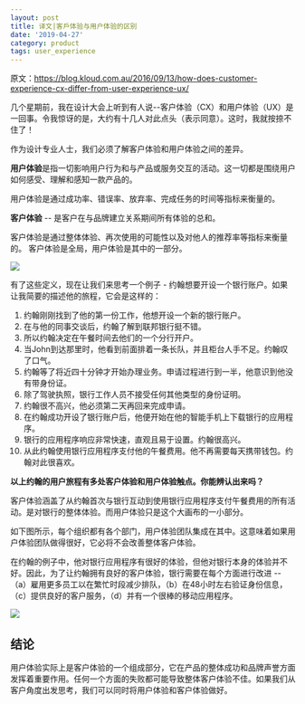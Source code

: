 ```yaml
---
layout: post
title: 译文|客戶体验与用户体验的区别
date: '2019-04-27'
category: product
tags: user_experience
---
```


原文：https://blog.kloud.com.au/2016/09/13/how-does-customer-experience-cx-differ-from-user-experience-ux/

几个星期前，我在设计大会上听到有人说--客户体验（CX）和用户体验（UX）是一回事。令我惊讶的是，大约有十几人对此点头（表示同意）。这时，我就按捺不住了！

作为设计专业人士，我们必须了解客户体验和用户体验之间的差异。

**用户体验**是指一切影响用户行为和与产品或服务交互的活动。这一切都是围绕用户如何感受、理解和感知一款产品的。

用户体验是通过成功率、错误率、放弃率、完成任务的时间等指标来衡量的。

**客户体验** -- 是客户在与品牌建立关系期间所有体验的总和。

客户体验是通过整体体验、再次使用的可能性以及对他人的推荐率等指标来衡量的。 客户体验是全局，用户体验是其中的一部分。

![](https://i.imgur.com/7JaMFyp.png)

有了这些定义，现在让我们来思考一个例子 - 约翰想要开设一个银行账户。如果让我简要的描述他的旅程，它会是这样的：

1. 约翰刚刚找到了他的第一份工作，他想开设一个新的银行账户。
2. 在与他的同事交谈后，约翰了解到联邦银行挺不错。
3. 所以约翰决定在午餐时间去他们的一个分行开户。
4. 当John到达那里时，他看到前面排着一条长队，并且柜台人手不足。约翰叹了口气。
5. 约翰等了将近四十分钟才开始办理业务。申请过程进行到一半，他意识到他没有带身份证。
6. 除了驾驶执照，银行工作人员不接受任何其他类型的身份证明。
7. 约翰很不高兴，他必须第二天再回来完成申请。
8. 在约翰成功开设了银行账户后，他便开始在他的智能手机上下载银行的应用程序。
9. 银行的应用程序响应非常快速，直观且易于设置。约翰很高兴。
10. 从此约翰使用银行应用程序支付他的午餐费用。他不再需要每天携带钱包。约翰对此很喜欢。

**以上约翰的用户旅程有多处客户体验和用户体验触点。你能辨认出来吗？**

客户体验涵盖了从约翰首次与银行互动到使用银行应用程序支付午餐费用的所有活动。是对银行的整体体验。而用户体验只是这个大画布的一小部分。

如下图所示，每个组织都有各个部门，用户体验团队集成在其中。这意味着如果用户体验团队做得很好，它必将不会改善整体客户体验。

在约翰的例子中，他对银行应用程序有很好的体验，但他对银行本身的体验并不好。因此，为了让约翰拥有良好的客户体验，银行需要在每个方面进行改进 -- （a）雇用更多员工以在繁忙时段减少排队，（b）在48小时左右验证身份信息，（c）提供良好的客户服务，（d）并有一个很棒的移动应用程序。

![](https://i.imgur.com/PkGHyY4.png)

## 结论

用户体验实际上是客户体验的一个组成部分，它在产品的整体成功和品牌声誉方面发挥着重要作用。任何一个方面的失败都可能导致整体客户体验不佳。如果我们从客户角度出发思考，我们可以同时将用户体验和客户体验做好。